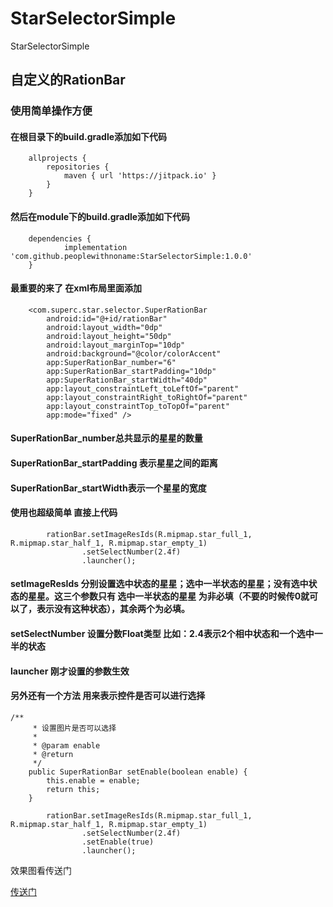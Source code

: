 # StarSelectorSimple
StarSelectorSimple

## 自定义的RationBar
### 使用简单操作方便
#### 在根目录下的build.gradle添加如下代码

```
	allprojects {
		repositories {
			maven { url 'https://jitpack.io' }
		}
	}
```

#### 然后在module下的build.gradle添加如下代码

```
	dependencies {
	        implementation 'com.github.peoplewithnoname:StarSelectorSimple:1.0.0'
	}
```

#### 最重要的来了 在xml布局里面添加

```
    <com.superc.star.selector.SuperRationBar
        android:id="@+id/rationBar"
        android:layout_width="0dp"
        android:layout_height="50dp"
        android:layout_marginTop="10dp"
        android:background="@color/colorAccent"
        app:SuperRationBar_number="6"
        app:SuperRationBar_startPadding="10dp"
        app:SuperRationBar_startWidth="40dp"
        app:layout_constraintLeft_toLeftOf="parent"
        app:layout_constraintRight_toRightOf="parent"
        app:layout_constraintTop_toTopOf="parent"
        app:mode="fixed" />
```
#### SuperRationBar_number总共显示的星星的数量
#### SuperRationBar_startPadding 表示星星之间的距离
#### SuperRationBar_startWidth表示一个星星的宽度

#### 使用也超级简单 直接上代码

```
        rationBar.setImageResIds(R.mipmap.star_full_1, R.mipmap.star_half_1, R.mipmap.star_empty_1)
                .setSelectNumber(2.4f)
                .launcher();
```
#### setImageResIds 分别设置选中状态的星星；选中一半状态的星星；没有选中状态的星星。这三个参数只有 选中一半状态的星星 为非必填（不要的时候传0就可以了，表示没有这种状态），其余两个为必填。
#### setSelectNumber 设置分数Float类型  比如：2.4表示2个相中状态和一个选中一半的状态
####  launcher 刚才设置的参数生效
#### 另外还有一个方法 用来表示控件是否可以进行选择

```
/**
     * 设置图片是否可以选择
     *
     * @param enable
     * @return
     */
    public SuperRationBar setEnable(boolean enable) {
        this.enable = enable;
        return this;
    }

        rationBar.setImageResIds(R.mipmap.star_full_1, R.mipmap.star_half_1, R.mipmap.star_empty_1)
                .setSelectNumber(2.4f)
                .setEnable(true)
                .launcher();

```
效果图看传送门

[传送门](https://editor.csdn.net/md/?articleId=110939248)

